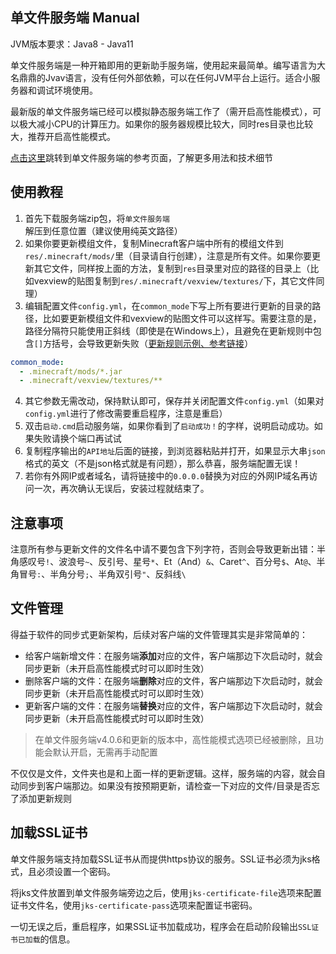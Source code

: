 ## 单文件服务端 Manual

JVM版本要求：Java8 - Java11

单文件服务端是一种开箱即用的更新助手服务端，使用起来最简单。编写语言为大名鼎鼎的Jvav语言，没有任何外部依赖，可以在任何JVM平台上运行。适合小服务器和调试环境使用。

最新版的单文件服务端已经可以模拟静态服务端工作了（需开启高性能模式），可以极大减小CPU的计算压力。如果你的服务器规模比较大，同时res目录也比较大，推荐开启高性能模式。

[点击这里](little-server-reference.md)跳转到单文件服务端的参考页面，了解更多用法和技术细节

## 使用教程

1. 首先下载服务端zip包，将`单文件服务端`解压到任意位置（建议使用纯英文路径）
2. 如果你要更新模组文件，复制Minecraft客户端中所有的模组文件到`res/.minecraft/mods/`里（目录请自行创建），注意是所有文件。如果你要更新其它文件，同样按上面的方法，复制到`res`目录里对应的路径的目录上（比如vexview的贴图复制到`res/.minecraft/vexview/textures/`下，其它文件同理）
3. 编辑配置文件`config.yml`，在`common_mode`下写上所有要进行更新的目录的路径，比如要更新模组文件和vexview的贴图文件可以这样写。需要注意的是，路径分隔符只能使用正斜线（即使是在Windows上），且避免在更新规则中包含`[]`方括号，会导致更新失败（[更新规则示例、参考链接](filter-rules-reference.md)）

```yaml
common_mode:
  - .minecraft/mods/*.jar
  - .minecraft/vexview/textures/**
```

4. 其它参数无需改动，保持默认即可，保存并关闭配置文件`config.yml`（如果对`config.yml`进行了修改需要重启程序，注意是重启）
5. 双击`启动.cmd`启动服务端，如果你看到了`启动成功！`的字样，说明启动成功。如果失败请换个端口再试试
6. 复制程序输出的`API地址`后面的链接，到浏览器粘贴并打开，如果显示大串`json`格式的英文（不是json格式就是有问题），那么恭喜，服务端配置无误！
7. 若你有外网IP或者域名，请将链接中的`0.0.0.0`替换为对应的外网IP域名再访问一次，再次确认无误后，安装过程就结束了。

## 注意事项

注意所有参与更新文件的文件名中请不要包含下列字符，否则会导致更新出错：半角感叹号`!`、波浪号`~`、反引号、星号`*`、Et（And）`&`、Caret`^`、百分号`$`、At`@`、半角冒号`:`、半角分号`;`、半角双引号`"`、反斜线`\`

## 文件管理

得益于软件的同步式更新架构，后续对客户端的文件管理其实是非常简单的：

+ 给客户端新增文件：在服务端**添加**对应的文件，客户端那边下次启动时，就会同步更新（未开启高性能模式时可以即时生效）
+ 删除客户端的文件：在服务端**删除**对应的文件，客户端那边下次启动时，就会同步更新（未开启高性能模式时可以即时生效）
+ 更新客户端的文件：在服务端**替换**对应的文件，客户端那边下次启动时，就会同步更新（未开启高性能模式时可以即时生效）

> 在单文件服务端v4.0.6和更新的版本中，高性能模式选项已经被删除，且功能会默认开启，无需再手动配置

不仅仅是文件，文件夹也是和上面一样的更新逻辑。这样，服务端的内容，就会自动同步到客户端那边。如果没有按预期更新，请检查一下对应的文件/目录是否忘了添加更新规则

## 加载SSL证书

单文件服务端支持加载SSL证书从而提供https协议的服务。SSL证书必须为jks格式，且必须设置一个密码。

将jks文件放置到单文件服务端旁边之后，使用`jks-certificate-file`选项来配置证书文件名，使用`jks-certificate-pass`选项来配置证书密码。

一切无误之后，重启程序，如果SSL证书加载成功，程序会在启动阶段输出`SSL证书已加载`的信息。